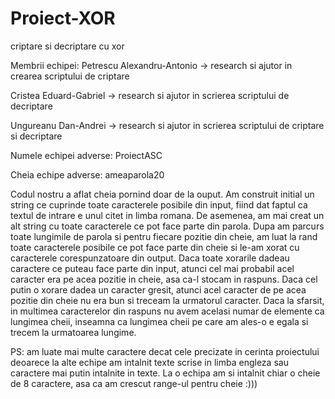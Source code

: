 # Proiect-XOR
criptare si decriptare cu xor

Membrii echipei:
Petrescu Alexandru-Antonio -> research si ajutor in crearea scriptului de criptare

Cristea Eduard-Gabriel -> research si ajutor in scrierea scriptului de decriptare

Ungureanu Dan-Andrei -> research si ajutor in scrierea scriptului de criptare si decriptare


Numele echipei adverse: ProiectASC

Cheia echipe adverse: ameaparola20

Codul nostru a aflat cheia pornind doar de la ouput. Am construit initial un string ce cuprinde toate caracterele posibile din input, fiind dat faptul ca textul de intrare e unul citet in limba romana. De asemenea, am mai creat un alt string cu toate caracterele ce pot face parte din parola. Dupa am parcurs toate lungimile de parola si pentru fiecare pozitie din cheie, am luat la rand toate caracterele posibile ce pot face parte din cheie si le-am xorat cu caracterele corespunzatoare din output. Daca toate xorarile dadeau caractere ce puteau face parte din input, atunci cel mai probabil acel caracter era pe acea pozitie in cheie, asa ca-l stocam in raspuns. Daca cel putin o xorare dadea un caracter gresit, atunci acel caracter de pe acea pozitie din cheie nu era bun si treceam la urmatorul caracter. Daca la sfarsit, in multimea caracterelor din raspuns nu avem acelasi numar de elemente ca lungimea cheii, inseamna ca lungimea cheii pe care am ales-o e egala si trecem la urmatoarea lungime.

PS: am luate mai multe caractere decat cele precizate in cerinta proiectului deoarece la alte echipe am intalnit texte scrise in limba engleza sau caractere mai putin intalnite in texte. La o echipa am si intalnit chiar o cheie de 8 caractere, asa ca am crescut range-ul pentru cheie :)))
